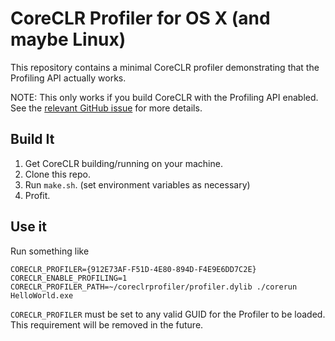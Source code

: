# CoreCLR Profiler for OS X (and maybe Linux)

This repository contains a minimal CoreCLR profiler demonstrating that the
Profiling API actually works.

NOTE: This only works if you build CoreCLR with the Profiling API enabled.
See the [relevant GitHub issue](https://github.com/dotnet/coreclr/issues/445)
for more details.

## Build It

1. Get CoreCLR building/running on your machine.
2. Clone this repo.
3. Run `make.sh`. (set environment variables as necessary)
4. Profit.

## Use it

Run something like

```
CORECLR_PROFILER={912E73AF-F51D-4E80-894D-F4E9E6DD7C2E} CORECLR_ENABLE_PROFILING=1 CORECLR_PROFILER_PATH=~/coreclrprofiler/profiler.dylib ./corerun HelloWorld.exe
```

`CORECLR_PROFILER` must be set to any valid GUID for the Profiler to be loaded.
This requirement will be removed in the future.
